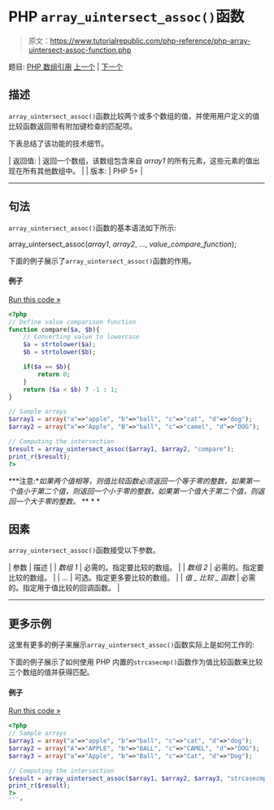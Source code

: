 # PHP `array_uintersect_assoc()`函数

> 原文：<https://www.tutorialrepublic.com/php-reference/php-array-uintersect-assoc-function.php>

题目: [PHP 数组引用](php-array-functions.php) [上一个](php-array-uintersect-function.php) | [下一个](php-array-uintersect-uassoc-function.php)

## 描述

`array_uintersect_assoc()`函数比较两个或多个数组的值，并使用用户定义的值比较函数返回带有附加键检查的匹配项。

下表总结了该功能的技术细节。

| 返回值: | 返回一个数组，该数组包含来自 *array1* 的所有元素，这些元素的值出现在所有其他数组中。 |
| 版本: | PHP 5+ |

* * *

## 句法

`array_uintersect_assoc()`函数的基本语法如下所示:

array_uintersect_assoc(*array1*, *array2*, *...*, *value_compare_function*);

下面的例子展示了`array_uintersect_assoc()`函数的作用。

#### 例子

[Run this code »](../codelab.php?topic=php&file=intersection-of-two-arrays-with-key-check-using-value-comparison-function "Run this code to view the output")

```php
<?php
// Define value comparison function
function compare($a, $b){
    // Converting value to lowercase
    $a = strtolower($a);
    $b = strtolower($b);

    if($a == $b){
        return 0;
    }
    return ($a < $b) ? -1 : 1;
}

// Sample arrays
$array1 = array("a"=>"apple", "b"=>"ball", "c"=>"cat", "d"=>"dog");
$array2 = array("a"=>"Apple", "B"=>"ball", "c"=>"camel", "d"=>"DOG");

// Computing the intersection
$result = array_uintersect_assoc($array1, $array2, "compare");
print_r($result);
?>
```

 ***注意:**如果两个值相等，则值比较函数必须返回一个等于零的整数，如果第一个值小于第二个值，则返回一个小于零的整数，如果第一个值大于第二个值，则返回一个大于零的整数。*  ** * *

## 因素

`array_uintersect_assoc()`函数接受以下参数。

| 参数 | 描述 |
| *数组 1* | 必需的。指定要比较的数组。 |
| *数组 2* | 必需的。指定要比较的数组。 |
| *...* | 可选。指定更多要比较的数组。 |
| *值 _ 比较 _ 函数* | 必需的。指定用于值比较的回调函数。 |

* * *

## 更多示例

这里有更多的例子来展示`array_uintersect_assoc()`函数实际上是如何工作的:

下面的例子展示了如何使用 PHP 内置的`strcasecmp()`函数作为值比较函数来比较三个数组的值并获得匹配。

#### 例子

[Run this code »](../codelab.php?topic=php&file=intersection-of-three-arrays-with-key-check-using-value-comparison-function "Run this code to view the output")

```php
<?php
// Sample arrays
$array1 = array("a"=>"apple", "b"=>"ball", "c"=>"cat", "d"=>"dog");
$array2 = array("A"=>"APPLE", "b"=>"BALL", "c"=>"CAMEL", "d"=>"DOG");
$array3 = array("a"=>"Apple", "b"=>"Ball", "c"=>"Cat", "d"=>"Dog");

// Computing the intersection
$result = array_uintersect_assoc($array1, $array2, $array3, "strcasecmp");
print_r($result);
?>
```*